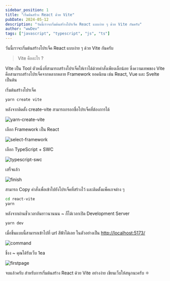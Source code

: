 ```yaml
---
sidebar_position: 1
title: "เริ่มต้นสร้าง React ด้วย Vite"
pubDate: 2024-05-12
description: "วันนี้เราจะเริ่มต้นสร้างโปรเจ็ค React แบบง่าย ๆ ด้วย Vite กันครับ"
author: "wwDev"
tags: ["javascript", "typescript", "js", "ts"]
---
```


วันนี้เราจะเริ่มต้นสร้างโปรเจ็ค React แบบง่าย ๆ ด้วย Vite กันครับ

> Vite คืออะไร ?

Vite เป็น Tool ตัวหนึ่งที่สามารถสร้างโปรเจ็คให้เราได้ด้วยคำสั่งเพียงเล็กน้อย ซึ่งความเทพของ Vite คือสามารถสร้างโปรเจ็คจากหลากหลาย Framework ยอดนิยม เช่น React, Vue และ Svelte เป็นต้น

เริ่มต้นสร้างโปรเจ็ค

```bash
yarn create vite
```

หลังจากติดตั้ง create-vite สามารถกรอกชื่อโปรเจ็คที่ต้องการได้

![yarn-create-vite](/images/blog/javascript/0/2.webp)

เลือก Framework เป็น React

![select-framework](/images/blog/javascript/0/3.webp)

เลือก TypeScript + SWC

![typescript-swc](/images/blog/javascript/0/3.webp)

เสร็จแล้ว

![finish](/images/blog/javascript/0/4.webp)

สามารถ Copy คำสั่งเพื่อเข้าไปยังโปรเจ็คที่สร้างไว้ และติดตั้งแพ็คเกจต่าง ๆ

```bash
cd react-vite
yarn
```

หลังจากผ่านชั่วเวลาอันยาวนานนน ~ ก็ได้เวลาเปิด Development Server

```bash
yarn dev
```

เมื่อขึ้นแบบนี้สามารถเข้าไปที่ url สีฟ้าได้เลย ในตัวอย่างเป็น [http://localhost:5173/](http://localhost:5173/)

![command](/images/blog/javascript/0/5.webp)

ชิ้งง ~ คุณได้รับเว็บ 1ea

![firstpage](/images/blog/javascript/0/1.webp)

จบแล้วครับ สำหรับการเริ่มต้นสร้าง React ด้วย Vite อย่างง่าย เขียนเว็บให้สนุกนะครับ ⚛️
